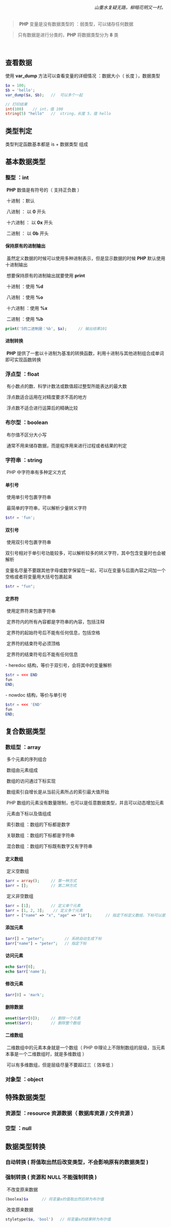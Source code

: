 <h6 align="right">山重水复疑无路，柳暗花明又一村。</h6>




>​	**PHP** 变量是没有数据类型的 ：弱类型，可以储存任何数据

>	只有数据是进行分类的，**PHP** 将数据类型分为 **8** 类

​
## 查看数据

使用 **var_dump** 方法可以查看变量的详细情况 ：数据大小（ 长度 ），数据类型

~~~php
$a = 100;
$b = 'hello';
var_dump($a, $b);	//	可以多个一起

// 打印结果
int(100)	// int，值 100
string(5) "hello"	//	string，长度 5，值 hello
~~~

## 类型判定

类型判定函数基本都是 is + 数据类型 组成



## 基本数据类型
### 整型 ：int

​	**PHP** 数值是有符号的（ 支持正负数 ）

​	十进制 ：默认

​	八进制 ： 以 **0** 开头

​	十六进制 ： 以 **0x** 开头

​	二进制 ： 以 **0b** 开头



#### 保持原有的进制输出

​	虽然定义数据的时候可以使用多种进制表示，但是显示数据的时候 **PHP** 默认使用十进制输出

​	想要保持原有的进制输出就要使用 **print** 

​	十进制 ：使用 **%d**

​	八进制 ：使用 **%o**

​	十六进制 ：使用 **%x**

​	二进制 ：使用 **%b**

~~~php
print('5的二进制是：%b', $a);		// 输出结果101
~~~



#### 进制转换

​	**PHP** 提供了一套以十进制为基准的转换函数，利用十进制与其他进制组合成单词即可实现函数转换



### 浮点型 ：float

​	有小数点的数、科学计数法或数值超过整型所能表达的最大数

​	浮点数适合运用在对精度要求不高的地方

​	浮点数不适合进行运算后的精确比较



### 布尔型 ：boolean

​	布尔值不区分大小写

​	通常不用来储存数据，而是程序用来进行过程或者结果的判定



### 字符串 ：string

​	PHP 中字符串有多种定义方式


#### 单引号

​	使用单引号包裹字符串

​	最简单的字符串，可以解析少量转义字符

~~~php
$str = 'fun';
~~~

#### 双引号

​	使用双引号包裹字符串

​	双引号相对于单引号功能较多，可以解析较多的转义字符，其中包含变量时也会被解析

​	变量名尽量不要跟其他字母或数字保留在一起，可以在变量与后面內容之间加一个空格或者将变量用大括号包裹起来

~~~php
$str = "fun";
~~~

#### 定界符

​	使用定界符来包裹字符串

​	定界符内的所有內容都是字符串的內容，包括注释

​	定界符的起始符号后不能有任何信息，包括空格

​	定界符的结束符号必须顶格

​	定界符的结束符号后不能有任何信息	

​- heredoc 结构，等价于双引号，会将其中的变量解析

~~~php
$str = <<< END
fun
END;
~~~

​- nowdoc 结构，等价与单引号

~~~php
$str = <<< 'END'
fun
END;
~~~

## 复合数据类型

### 数组型 ：array

​	多个元素的序列组合

​	数组由元素组成

​	数组的访问通过下标实现

​	数组索引自增长是从当前元素所占的索引最大值开始

​	PHP 数组的元素没有数量限制，也可以是任意数据类型，并且可以动态增加元素

​	元素由下标以及值组成

​		索引数组 ：数组的下标都是数字

​		关联数组 ：数组的下标都是字符串

​		混合数组 ：数组的下标既有数字又有字符串

#### 定义数组

​	定义空数组

~~~php
$arr = array();		// 第一种方式
$arr = [];		    // 第二种方式
~~~

​	定义非空数组

~~~php
$arr = [1];		    // 定义单个元素
$arr = [1, 2, 3];    // 定义多个元素
$arr = ["name" => "x", "age" => "18"];		// 指定下标定义数组，下标可以是数字也可以是字符串
~~~

#### 添加元素

~~~php
$arr[] = "peter";	      // 系统自动生成下标
$arr["name"] = "peter";	  // 指定下标
~~~

#### 访问元素

~~~php
echo $arr[0];
echo $arr['name'];
~~~

#### 修改元素

~~~php
$arr[0] = 'mark';
~~~

#### 删除数据

~~~php
unset($arr[0]);		// 删除一个元素
unset($arr);	    // 删除整个数组
~~~

#### 二维数组

​	二维数组中的元素本身就是一个数组（ PHP 中理论上不限制数组的层级，当元素本事是一个二维数组时，就是多维数组 ）

​	可以有多维数组，但是层级尽量不要超过三（ 效率低 ）

### 对象型 ：object

## 特殊数据类型

### 资源型 ：resource  资源数据（ 数据库资源 / 文件资源 ）

### 空型 ：null

## 数据类型转换

### 自动转换 ( 将值取出然后改变类型，不会影响原有的数据类型 )

### 强制转换 ( 资源和 NULL 不能强制转换 )

​	不改变原来数据

```php
(boolea)$a		// 将变量a的值取出然后转为布尔值
```

​	改变原来数据

~~~php
styletype($a, 'bool')	// 将变量a的结果转为布尔值
~~~


